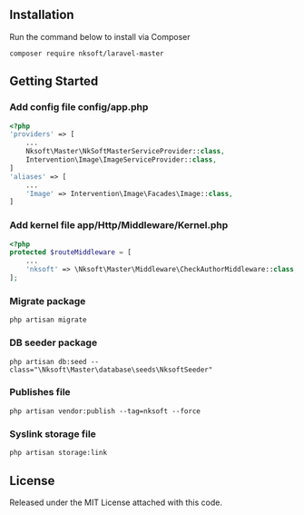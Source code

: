 ## Installation

Run the command below to install via Composer

```shell
composer require nksoft/laravel-master
```

## Getting Started

### Add config file config/app.php

```php
<?php
'providers' => [
    ...
    Nksoft\Master\NkSoftMasterServiceProvider::class,
    Intervention\Image\ImageServiceProvider::class,
]
'aliases' => [
    ...
    'Image' => Intervention\Image\Facades\Image::class,
]
```

### Add kernel file app/Http/Middleware/Kernel.php

```php
<?php
protected $routeMiddleware = [
    ...
    'nksoft' => \Nksoft\Master\Middleware\CheckAuthorMiddleware::class,
];
```

### Migrate package

```shell
php artisan migrate
```

### DB seeder package

```shell
php artisan db:seed --class="\Nksoft\Master\database\seeds\NksoftSeeder"
```

### Publishes file

```shell
php artisan vendor:publish --tag=nksoft --force
```

### Syslink storage file

```shell
php artisan storage:link
```

## License

Released under the MIT License attached with this code.
